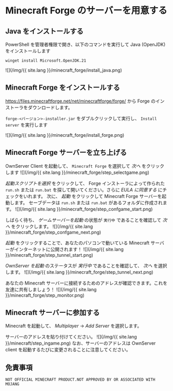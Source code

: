 # Minecraft Forge のサーバーを用意する

## Java をインストールする
PowerShell を管理者権限で開き、以下のコマンドを実行して Java (OpenJDK) をインストールします

```
winget install Microsoft.OpenJDK.21
```

![](/img/{{ site.lang }}/minecraft_forge/install_java.png)

## Minecraft Forge をインストールする
https://files.minecraftforge.net/net/minecraftforge/forge/ から Forge のインストーラをダウンロードします。

`forge-<バージョン>-installer.jar` をダブルクリックして実行し、 `Install server` を実行します


![](/img/{{ site.lang }}/minecraft_forge/install_forge.png)

## Minecraft Forge サーバーを立ち上げる

OwnServer Client を起動して、 `Minecraft Forge` を選択して _次へ_ をクリックします
![](/img/{{ site.lang }}/minecraft_forge/step_selectgame.png)

_起動スクリプトを選択_ をクリックして、 Forge インストーラによって作られた `run.sh` または `run.bat` を探して開いてください。さらに _EULA に同意する_ にチェックをいれます。
次に、 _起動_ をクリックして Minecraft Forge サーバーを起動します。
セーブデータは `run.sh` または `run.bat` があるフォルダに作成されます。
![](/img/{{ site.lang }}/minecraft_forge/step_confgame_start.png)

しばらく待ち、 _ゲームサーバーを起動_ の状態が `実行中` であることを確認して _次へ_ をクリックします。
![](/img/{{ site.lang }}/minecraft_forge/step_confgame_next.png)

_起動_ をクリックすることで、あなたのパソコンで動いている Minecraft サーバーがインターネットに公開されます！
![](/img/{{ site.lang }}/minecraft_forge/step_tunnel_start.png)

_OwnServer を起動_ のステータスが _実行中_ であることを確認して、 _次へ_ を選択します。
![](/img/{{ site.lang }}/minecraft_forge/step_tunnel_next.png)

あなたの Minecraft サーバーに接続するためのアドレスが確認できます。これを友達に共有しましょう！
![](/img/{{ site.lang }}/minecraft_forge/step_monitor.png)

## Minecraft サーバーに参加する

Minecraft を起動して、 *Multiplayer* -> *Add Server* を選択します。

サーバーのアドレスを貼り付けてください。
![](/img/{{ site.lang }}/minecraft/step_ingame.png)
なお、サーバーのアドレスは OwnServer client を起動するたびに変更されることに注意してください。

## 免責事項

```
NOT OFFICIAL MINECRAFT PRODUCT.NOT APPROVED BY OR ASSOCIATED WITH MOJANG
```

